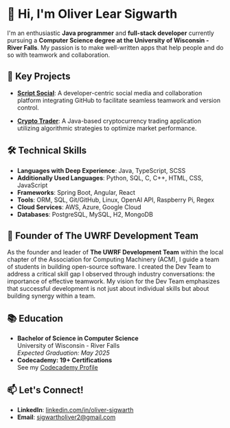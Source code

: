 # 👋 Hi, I'm Oliver Lear Sigwarth

I'm an enthusiastic **Java programmer** and **full-stack developer** currently
pursuing a **Computer Science degree at the University of Wisconsin - River
Falls**. My passion is to make well-written apps that help people and do so
with teamwork and collaboration.

## 🌟 Key Projects

- **[Script Social](https://github.com/theoliverlear/Script-Social)**: A 
developer-centric social media and collaboration platform integrating GitHub
to facilitate seamless teamwork and version control.

- **[Crypto Trader](https://github.com/theoliverlear/Crypto-Trader)**: A 
Java-based cryptocurrency trading application utilizing algorithmic strategies
to optimize market performance.

## 🛠️ Technical Skills

- **Languages with Deep Experience**: Java, TypeScript, SCSS
- **Additionally Used Languages**: Python, SQL, C, C++, HTML, CSS, JavaScript
- **Frameworks**: Spring Boot, Angular, React
- **Tools**: ORM, SQL, Git/GitHub, Linux, OpenAI API, Raspberry Pi, Regex
- **Cloud Services**: AWS, Azure, Google Cloud
- **Databases**: PostgreSQL, MySQL, H2, MongoDB

## 💼 Founder of The UWRF Development Team

As the founder and leader of **The UWRF Development Team** within the local 
chapter of the Association for Computing Machinery (ACM), I guide a team of 
students in building open-source software. I created the Dev Team to address a
critical skill gap I observed through industry conversations: the importance
of effective teamwork. My vision for the Dev Team emphasizes that successful
development is not just about individual skills but about building synergy 
within a team.

## 📚 Education

- **Bachelor of Science in Computer Science**  
  University of Wisconsin - River Falls  
  *Expected Graduation: May 2025*
- **Codecademy: 19+ Certifications**  
  See my [Codecademy Profile](https://www.codecademy.com/profiles/theoliverlear)
## 📫 Let's Connect!

- **LinkedIn**: [linkedin.com/in/oliver-sigwarth](https://www.linkedin.com/in/oliver-sigwarth/)
- **Email**: [sigwartholiver2@gmail.com](mailto:sigwartholiver2@gmail.com)
